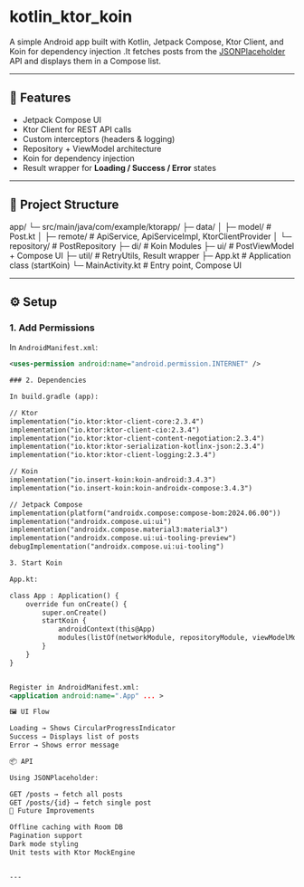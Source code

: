 # kotlin_ktor_koin
A simple Android app built with Kotlin, Jetpack Compose, Ktor Client, and Koin for dependency injection .It fetches posts from the [JSONPlaceholder](https://jsonplaceholder.typicode.com) API and displays them in a Compose list.

---

## 🚀 Features
- Jetpack Compose UI
- Ktor Client for REST API calls
- Custom interceptors (headers & logging)
- Repository + ViewModel architecture
- Koin for dependency injection
- Result wrapper for **Loading / Success / Error** states

---

## 📂 Project Structure
app/
└─ src/main/java/com/example/ktorapp/
├─ data/
│ ├─ model/ # Post.kt
│ ├─ remote/ # ApiService, ApiServiceImpl, KtorClientProvider
│ └─ repository/ # PostRepository
├─ di/ # Koin Modules
├─ ui/ # PostViewModel + Compose UI
├─ util/ # RetryUtils, Result wrapper
├─ App.kt # Application class (startKoin)
└─ MainActivity.kt # Entry point, Compose UI



---

## ⚙️ Setup

### 1. Add Permissions
In `AndroidManifest.xml`:
```xml
<uses-permission android:name="android.permission.INTERNET" />

### 2. Dependencies

In build.gradle (app):

// Ktor
implementation("io.ktor:ktor-client-core:2.3.4")
implementation("io.ktor:ktor-client-cio:2.3.4")
implementation("io.ktor:ktor-client-content-negotiation:2.3.4")
implementation("io.ktor:ktor-serialization-kotlinx-json:2.3.4")
implementation("io.ktor:ktor-client-logging:2.3.4")

// Koin
implementation("io.insert-koin:koin-android:3.4.3")
implementation("io.insert-koin:koin-androidx-compose:3.4.3")

// Jetpack Compose
implementation(platform("androidx.compose:compose-bom:2024.06.00"))
implementation("androidx.compose.ui:ui")
implementation("androidx.compose.material3:material3")
implementation("androidx.compose.ui:ui-tooling-preview")
debugImplementation("androidx.compose.ui:ui-tooling")

3. Start Koin

App.kt:

class App : Application() {
    override fun onCreate() {
        super.onCreate()
        startKoin {
            androidContext(this@App)
            modules(listOf(networkModule, repositoryModule, viewModelModule))
        }
    }
}


Register in AndroidManifest.xml:
<application android:name=".App" ... >

🖼️ UI Flow

Loading → Shows CircularProgressIndicator
Success → Displays list of posts
Error → Shows error message

📦 API

Using JSONPlaceholder:

GET /posts → fetch all posts
GET /posts/{id} → fetch single post
🔮 Future Improvements

Offline caching with Room DB
Pagination support
Dark mode styling
Unit tests with Ktor MockEngine


---
